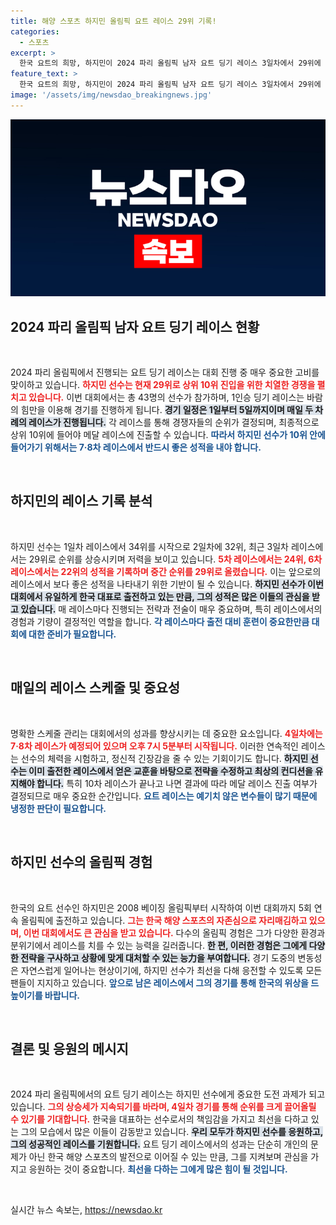 ```yaml
---
title: 해양 스포츠 하지민 올림픽 요트 레이스 29위 기록!
categories:
  - 스포츠
excerpt: >
  한국 요트의 희망, 하지민이 2024 파리 올림픽 남자 요트 딩기 레이스 3일차에서 29위에 머물러. 메달 레이스 진출을 위해 최후의 각오가 필요하다! 4일차 레이스로 순위 반전을 노린다!
feature_text: >
  한국 요트의 희망, 하지민이 2024 파리 올림픽 남자 요트 딩기 레이스 3일차에서 29위에 머물러. 메달 레이스 진출을 위해 최후의 각오가 필요하다! 4일차 레이스로 순위 반전을 노린다!
image: '/assets/img/newsdao_breakingnews.jpg'
---
```


<p><img src="/assets/img/newsdao_breakingnews.jpg" alt="cryptoinkorea 속보" /></p>

<h2 data-ke-size="size26">2024 파리 올림픽 남자 요트 딩기 레이스 현황</h2>

<p data-ke-size="size16">&nbsp;</p>

<p data-ke-size="size16">2024 파리 올림픽에서 진행되는 요트 딩기 레이스는 대회 진행 중 매우 중요한 고비를 맞이하고 있습니다. <b><span style="color: #ee2323;">하지민 선수는 현재 29위로 상위 10위 진입을 위한 치열한 경쟁을 펼치고 있습니다.</span></b> 이번 대회에서는 총 43명의 선수가 참가하며, 1인승 딩기 레이스는 바람의 힘만을 이용해 경기를 진행하게 됩니다. <b><span style="background-color: #21538527;">경기 일정은 1일부터 5일까지이며 매일 두 차례의 레이스가 진행됩니다.</span></b> 각 레이스를 통해 경쟁자들의 순위가 결정되며, 최종적으로 상위 10위에 들어야 메달 레이스에 진출할 수 있습니다. <b><span style="color: #1a5490;">따라서 하지민 선수가 10위 안에 들어가기 위해서는 7·8차 레이스에서 반드시 좋은 성적을 내야 합니다.</span></b></p>

<p data-ke-size="size16">&nbsp;</p>

<h2 data-ke-size="size26">하지민의 레이스 기록 분석</h2>

<p data-ke-size="size16">&nbsp;</p>

<p data-ke-size="size16">하지민 선수는 1일차 레이스에서 34위를 시작으로 2일차에 32위, 최근 3일차 레이스에서는 29위로 순위를 상승시키며 저력을 보이고 있습니다. <b><span style="color: #ee2323;">5차 레이스에서는 24위, 6차 레이스에서는 22위의 성적을 기록하며 중간 순위를 29위로 올렸습니다.</span></b> 이는 앞으로의 레이스에서 보다 좋은 성적을 나타내기 위한 기반이 될 수 있습니다. <b><span style="background-color: #21538527;">하지민 선수가 이번 대회에서 유일하게 한국 대표로 출전하고 있는 만큼, 그의 성적은 많은 이들의 관심을 받고 있습니다.</span></b> 매 레이스마다 진행되는 전략과 전술이 매우 중요하며, 특히 레이스에서의 경험과 기량이 결정적인 역할을 합니다. <b><span style="color: #1a5490;">각 레이스마다 출전 대비 훈련이 중요한만큼 대회에 대한 준비가 필요합니다.</span></b></p>

<p data-ke-size="size16">&nbsp;</p>

<h2 data-ke-size="size26">매일의 레이스 스케줄 및 중요성</h2>

<p data-ke-size="size16">&nbsp;</p>

<p data-ke-size="size16">명확한 스케줄 관리는 대회에서의 성과를 향상시키는 데 중요한 요소입니다. <b><span style="color: #ee2323;">4일차에는 7·8차 레이스가 예정되어 있으며 오후 7시 5분부터 시작됩니다.</span></b> 이러한 연속적인 레이스는 선수의 체력을 시험하고, 정신적 긴장감을 줄 수 있는 기회이기도 합니다. <b><span style="background-color: #21538527;">하지민 선수는 이미 출전한 레이스에서 얻은 교훈을 바탕으로 전략을 수정하고 최상의 컨디션을 유지해야 합니다.</span></b> 특히 10차 레이스가 끝나고 나면 결과에 따라 메달 레이스 진출 여부가 결정되므로 매우 중요한 순간입니다. <b><span style="color: #1a5490;">요트 레이스는 예기치 않은 변수들이 많기 때문에 냉정한 판단이 필요합니다.</span></b></p>

<p data-ke-size="size16">&nbsp;</p>

<h2 data-ke-size="size26">하지민 선수의 올림픽 경험</h2>

<p data-ke-size="size16">&nbsp;</p>

<p data-ke-size="size16">한국의 요트 선수인 하지민은 2008 베이징 올림픽부터 시작하여 이번 대회까지 5회 연속 올림픽에 출전하고 있습니다. <b><span style="color: #ee2323;">그는 한국 해양 스포츠의 자존심으로 자리매김하고 있으며, 이번 대회에서도 큰 관심을 받고 있습니다.</span></b> 다수의 올림픽 경험은 그가 다양한 환경과 분위기에서 레이스를 치를 수 있는 능력을 길러줍니다. <b><span style="background-color: #21538527;">한 편, 이러한 경험은 그에게 다양한 전략을 구사하고 상황에 맞게 대처할 수 있는 능力을 부여합니다.</span></b> 경기 도중의 변동성은 자연스럽게 일어나는 현상이기에, 하지민 선수가 최선을 다해 응전할 수 있도록 모든 팬들이 지지하고 있습니다. <b><span style="color: #1a5490;">앞으로 남은 레이스에서 그의 경기를 통해 한국의 위상을 드높이기를 바랍니다.</span></b></p>

<p data-ke-size="size16">&nbsp;</p>

<h2 data-ke-size="size26">결론 및 응원의 메시지</h2>

<p data-ke-size="size16">&nbsp;</p>

<p data-ke-size="size16">2024 파리 올림픽에서의 요트 딩기 레이스는 하지민 선수에게 중요한 도전 과제가 되고 있습니다. <b><span style="color: #ee2323;">그의 상승세가 지속되기를 바라며, 4일차 경기를 통해 순위를 크게 끌어올릴 수 있기를 기대합니다.</span></b> 한국을 대표하는 선수로서의 책임감을 가지고 최선을 다하고 있는 그의 모습에서 많은 이들이 감동받고 있습니다. <b><span style="background-color: #21538527;">우리 모두가 하지민 선수를 응원하고, 그의 성공적인 레이스를 기원합니다.</span></b> 요트 딩기 레이스에서의 성과는 단순히 개인의 문제가 아닌 한국 해양 스포츠의 발전으로 이어질 수 있는 만큼, 그를 지켜보며 관심을 가지고 응원하는 것이 중요합니다. <b><span style="color: #1a5490;">최선을 다하는 그에게 많은 힘이 될 것입니다.</span></b></p>

<p data-ke-size="size16">&nbsp;</p>
실시간 뉴스 속보는, <a href="https://newsdao.kr" rel="dofollow">https://newsdao.kr</a>


